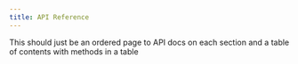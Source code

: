 ```yaml
---
title: API Reference
---
```


This should just be an ordered page to API docs on each section and a table of contents with methods in a table
